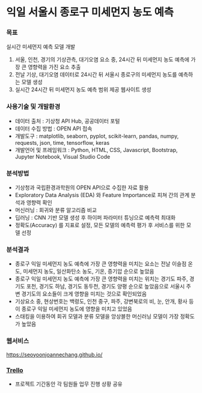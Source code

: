 # 익일 서울시 종로구 미세먼지 농도 예측

### 목표

실시간 미세먼지 예측 모델 개발
1. 서울, 인천, 경기의 기상관측, 대기오염 요소 중, 24시간 뒤 미세먼지 농도 예측에 가장 큰 영향력을 가진 요소 추출
2. 전날 기상, 대기오염 데이터로 24시간 뒤 서울시 종로구의 미세먼지 농도를 예측하는 모델 생성  
3. 실시간 24시간 뒤 미세먼지 농도 예측 범위 제공 웹사이트 생성

### 사용기술 및 개발환경
- 데이터 출처 : 기상청 API Hub, 공공데이터 포털 
- 데이터 수집 방법 : OPEN API 접속
- 개발도구 : matplotlib, seaborn, pyplot, scikit-learn, pandas, numpy, requests, json, time, tensorflow, keras
- 개발언어 및 프레임워크 : Python, HTML, CSS, Javascript, Bootstrap, Jupyter Notebook, Visual Studio Code

### 분석방법
- 기상청과 국립환경과학원의 OPEN API으로 수집한 자료 활용
- Exploratory Data Analysis (EDA) 와 Feature Importance로 피쳐 간의 관계 분석과 영향력 확인
- 머신러닝 : 회귀와 분류 알고리즘 비교
- 딥러닝 : CNN 기반 모델 생성 후 하이퍼 파라미터 튜닝으로 예측력 최대화
- 정확도(Accuracy) 를 지표로 설정, 모든 모델의 예측력 평가 후 서비스를 위한 모델 선정

### 분석결과
- 종로구 익일 미세먼지 농도 예측에 가장 큰 영향력을 미치는 요소는 전날 이슬점 온도, 미세먼지 농도, 일산화탄소 농도, 기온, 증기압 순으로 높았음
- 종로구 익일 미세먼지 농도 예측에 가장 큰 영향력을 미치는 위치는 경기도 파주, 경기도 포천, 경기도 하남, 경기도 동두천, 경기도 양평 순으로 높았음으로 
  서울시 주변 경기도의 요소들이 크게 영향을 미치는 것으로 확인되었음
- 기상요소 중,  현상번호는 백령도, 인천 중구, 파주, 강변북로의 비, 눈, 안개, 황사 등이 종로구 익일 미세먼지 농도에 영향을 미치고 있었음
- 스태킹을 이용하여 회귀 모델과 분류 모델을 앙상블한 머신러닝 모델이 가장 정확도가 높았음

### 웹서비스
https://seoyoonjoannechang.github.io/

### [Trello](https://trello.com/b/PWqvjjF5/shinchon-ultra-machine-learning-team)
- 프로젝트 기간동안 각 팀원들 업무 진행 상황 공유   
